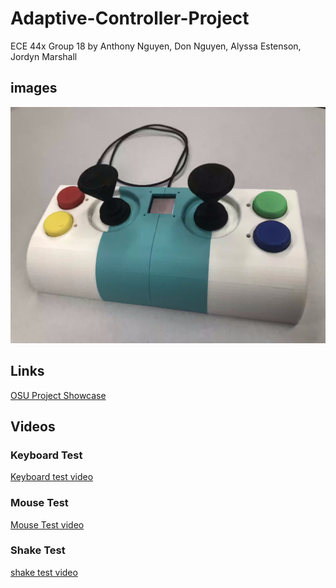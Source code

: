 # Adaptive-Controller-Project

ECE 44x Group 18
by Anthony Nguyen, Don Nguyen, Alyssa Estenson, Jordyn Marshall


## images
<img src="imgs/system.png"/>


## Links
[OSU Project Showcase](https://eecs.oregonstate.edu/project-showcase/projects/?id=dvNoBaSVptpGct7d)

## Videos
### Keyboard Test
[Keyboard test video](https://youtu.be/4XuK3p6-F8I)

### Mouse Test
[Mouse Test video](link)

### Shake Test
[shake test video](link)
